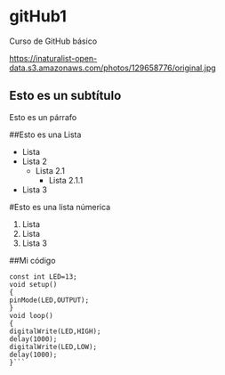 # gitHub1
Curso de GitHub básico

https://inaturalist-open-data.s3.amazonaws.com/photos/129658776/original.jpg

## Esto es un subtítulo
Esto es un párrafo

##Esto es una Lista
- Lista
- Lista 2
   - Lista 2.1
      - Lista 2.1.1
- Lista 3

#Esto es una lista númerica
1. Lista
2. Lista 
3. Lista 3

##Mi código
```// Práctica encender y apagar un LED
const int LED=13;
void setup()
{
pinMode(LED,OUTPUT);
}
void loop()
{
digitalWrite(LED,HIGH);
delay(1000);
digitalWrite(LED,LOW);
delay(1000);
}```
